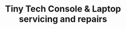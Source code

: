 ---
title: "Tiny Tech Console & Laptop servicing and repairs"
url: /kettering/tiny-tech-console-und-laptop-servicing-and-repairs/
shop: Computer
---